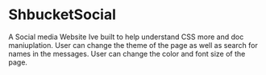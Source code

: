 # ShbucketSocial

A Social media Website Ive built to help understand CSS more and doc maniuplation. 
User can change the theme of the page as well as search for names in the messages. 
User can change the color and font size of the page. 
